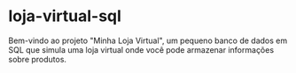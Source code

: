 # loja-virtual-sql
 Bem-vindo ao projeto "Minha Loja Virtual", um pequeno banco de dados em SQL que simula uma loja virtual onde você pode armazenar informações sobre produtos.
